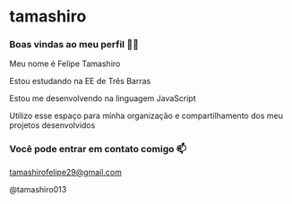 # tamashiro

### **Boas vindas ao meu perfil** 💙💙

Meu nome é Felipe Tamashiro

Estou estudando na EE de Três Barras

Estou me desenvolvendo na linguagem JavaScript

Utilizo esse espaço para minha organização e compartilhamento dos meu projetos desenvolvidos

### **Você pode entrar em contato comigo** 📫

tamashirofelipe29@gmail.com

@tamashiro013
